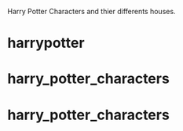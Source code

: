Harry Potter Characters and thier differents houses.
# harrypotter
# harry_potter_characters
# harry_potter_characters

